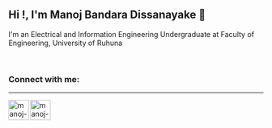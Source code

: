 ## Hi !, I'm Manoj Bandara Dissanayake 👋


 I'm an Electrical and Information Engineering Undergraduate at Faculty of Engineering, University of Ruhuna
 
<br />

### Connect with me:

---

<a href="mailto:manojdissanayake8888@gmail.com">
  <img align="left" alt="manoj-b-dissanayake_mail" src="https://www.vectorlogo.zone/logos/gmail/gmail-icon.svg" height="40" width="40" />
</a>

<a href="https://www.linkedin.com/in/manoj-dissanayake/">
  <img align="left" alt="manoj-b-dissanayake | LinkedIn" src="https://www.vectorlogo.zone/logos/linkedin/linkedin-icon.svg" height="40" width="40" />
</a>

<!--
<br />

### Stats
---

[![Anurag's GitHub stats](https://github-readme-stats.vercel.app/api?username=ManojBD)](https://github.com/ManojBD/github-readme-stats)

### Mostly used languages
---

[![Top Langs](https://github-readme-stats.vercel.app/api/top-langs/?username=ManojBD)](https://github.com/ManojBD/github-readme-stats)
-->

<!--
**ManojBD/ManojBD** is a ✨ _special_ ✨ repository because its `README.md` (this file) appears on your GitHub profile.

Here are some ideas to get you started:

-->

